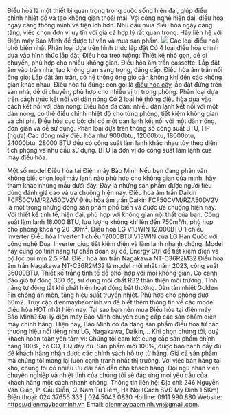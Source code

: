 Điều hòa là một thiết bị quan trọng trong cuộc sống hiện đại, giúp điều chỉnh nhiệt độ và tạo không gian thoải mái. Với công nghệ hiện đại, điều hòa ngày càng thông minh và tiện ích hơn.
Nhu cầu mua điều hòa ngày càng tăng, việc chọn đơn vị uy tín với giá cả hợp lý rất quan trọng. Hãy liên hệ với Điện máy Bảo Minh để được tư vấn và mua sản phẩm.
![](https://dienmaybaominh.vn/wp-content/uploads/2024/02/dieu-hoa-tu-dung.jpg)
Các loại điều hoà phổ biến nhất
Phân loại dựa trên hình thức lắp đặt
Có 4 loại điều hòa chính dựa vào hình thức lắp đặt:
Điều hòa treo tường: Thiết kế nhỏ gọn, dễ di chuyển, phù hợp cho nhiều không gian.
Điều hòa âm trần cassette: Lắp đặt âm vào trần nhà, tạo không gian sang trọng, đẳng cấp.
Điều hòa âm trần nối ống gió: Lắp đặt âm trần, có hệ thống ống gió dẫn không khí đến các không gian khác nhau.
Điều hòa tủ đứng: còn gọi là [điều hòa cây](https://dienmaybaominh.vn/dieu-hoa-tu-dung/) lắp đặt đứng trên sàn nhà, dễ di chuyển, phù hợp cho nhiều vị trí trong phòng.
 Phân loại dựa trên cách thức kết nối với dàn nóng
Có 2 loại hệ thống điều hòa dựa vào cách kết nối với dàn nóng:
Điều hòa đa dàn: nhiều dàn lạnh kết nối với một dàn nóng, có thể điều chỉnh nhiệt độ cho từng phòng, tiết kiệm không gian và chi phí.
Điều hòa cục bộ: chỉ có một dàn lạnh kết nối với một dàn nóng, đơn giản và dễ sử dụng.
 Phân loại dựa trên thông số công suất BTU, HP (ngựa)
Các dòng máy điều hòa như 9000btu, 12000btu, 18000btu, 24000btu, 28000 BTU đều có công suất làm lạnh khác nhau tùy theo diện tích phòng và nhu cầu sử dụng. BTU là đơn vị đo công suất làm lạnh của máy điều hòa.

Một số model Điều hòa tại Điện máy Bảo Minh
Nếu bạn đang phân vân không biết chọn loại máy lạnh nào phù hợp cho không gian của mình, hãy tham khảo những mẫu dưới đây. Đây là những sản phẩm được người tiêu dùng đánh giá cao và ưa chuộng hiện nay.
Điều hoà âm trần Daikin FCF50CVM/RZA50DV2V
Điều hòa âm trần Daikin FCF50CVM/RZA50DV2V là một trong những dòng sản phẩm phổ biến và được ưa chuộng hiện nay. Với thiết kế tinh tế, hiện đại, phù hợp với không gian nội thất của bạn. Công suất làm lạnh 18.000 BTU, lưu lượng không khí lên đến 750m³/h, phù hợp cho phòng khoảng 20-30m².
Điều hòa LG V13WIN 12.000BTU 1 chiều Inverter
Điều hòa Inverter 1 chiều 12000BTU V13WIN của LG Hàn Quốc với công nghệ Dual Inverter giúp tiết kiệm điện và làm lạnh nhanh chóng. Model này cũng có tính năng tự chẩn đoán sự cố, Energy Ctrl để tiết kiệm điện và bộ lọc bụi mịn 2.5 PM.
Điều hoà âm trần Nagakawa NT-C36R2M32
Điều hòa âm trần Nagakawa NT-C36R2M32 là model mới nhất năm 2023, công suất 36000BTU. Thiết kế trắng tinh tế dễ phối hợp với mọi không gian. Có cánh đảo gió tự động 360 độ, sử dụng môi chất R32 thân thiện môi trường. Tính năng tự động tắt khi phát hiện hoạt động bất thường. Dàn tản nhiệt Golden Fin chống ăn mòn, tăng hiệu suất truyền nhiệt. Phù hợp cho phòng dưới 60m2. Truy cập dienmaybaominh.vn để biết thêm thông tin về các model điều hòa HOT nhất hiện nay.
Tại sao bạn nên mua Điều hòa tại điện máy Bảo Minh?
Đại lý điện máy Bảo Minh chuyên cung cấp các sản phẩm điện máy chính hãng. Hiện nay, Bảo Minh có đa dạng sản phẩm điều hòa từ các thương hiệu nổi tiếng như LG, Nagakawa, Daikin,... Khi chọn chúng tôi, quý khách hoàn toàn yên tâm vì:
Chúng tôi cam kết cung cấp sản phẩm chính hãng 100%, có CO, CQ đầy đủ.
Sản phẩm mới 100%, được bảo hành đầy đủ để khách hàng nhận được các chính sách hỗ trợ từ hãng.
Giá cả sản phẩm mà chúng tôi mang lại luôn cạnh tranh nhất thị trường. Với việc bán hàng tại kho, chúng tôi có nhiều ưu đãi hấp dẫn cho khách hàng.
Đội ngũ nhân viên chuyên nghiệp và nhiệt tình của chúng tôi sẽ đáp ứng mọi yêu cầu của khách hàng một cách nhanh chóng.
Thông tin liên hệ:
Địa chỉ: 246 Nguyễn Văn Giáp, P. Cầu Diễn, Q. Nam Từ Liêm, Hà Nội (Cách SVĐ Mỹ Đình 1.5Km)
Điện thoại: 024.37656 333 | 024.5043 0830
Hotline: 0911 990 880
Website: https://dienmaybaominh.vn
Email: dienmaybaominh.vn@gmail.com.

